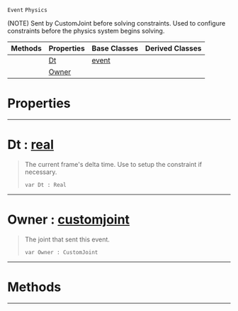  `Event` `Physics`



(NOTE) Sent by CustomJoint before solving constraints. Used to configure constraints before the physics system begins solving.

|Methods|Properties|Base Classes|Derived Classes|
|---|---|---|---|
| |[ Dt](https://github.com/zeroengineteam/ZeroDocs/blob/master/code_reference/class_reference/customjointevent.markdown#dt-zero-engine-documenta)|[event](https://github.com/zeroengineteam/ZeroDocs/blob/master/code_reference/class_reference/event.markdown)| |
| |[ Owner](https://github.com/zeroengineteam/ZeroDocs/blob/master/code_reference/class_reference/customjointevent.markdown#owner-zero-engine-docume)| | |


 #  Properties


---  
 #  Dt : [real](https://github.com/zeroengineteam/ZeroDocs/blob/master/code_reference/zilch_base_types/real.markdown)

> The current frame's delta time. Use to setup the constraint if necessary.
> ``` lang=cpp, name=Zilch
> var Dt : Real


---  
 #  Owner : [customjoint](https://github.com/zeroengineteam/ZeroDocs/blob/master/code_reference/class_reference/customjoint.markdown)

> The joint that sent this event.
> ``` lang=cpp, name=Zilch
> var Owner : CustomJoint


---  
 #  Methods


---  
 

 